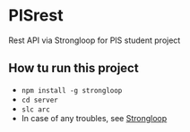 # PISrest
Rest API via Strongloop for PIS student project

## How tu run this project
* `npm install -g strongloop`
* `cd server`
* `slc arc`
* In case of any troubles, see [Strongloop](http:\\strongloop.com)
